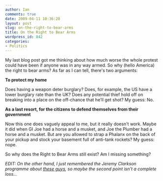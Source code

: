 ```yaml
---
author: Ian
comments: true
date: 2009-04-11 10:36:28
layout: post
slug: on-the-right-to-bear-arms
title: On the Right to Bear Arms
wordpress_id: 842
categories:
- Politics
---
```


My last blog post got me thinking about how much worse the whole protest could have been if anyone was in any way armed.  So why (hello America) the right to bear arms?  As far as I can tell, there's two arguments:

**To protect my home**  

Does having a weapon deter burglary?  Does, for example, the US have a lower burglary rate than the UK?  Does any potential thief hold off on breaking into a place on the off-chance that he'll get shot?  My guess: No.

**As a last resort, for the citizens to defend themselves from their government**  

Now this one does vaguely appeal to me, but it really doesn't work.  Maybe it did when GI Joe had a horse and a musket, and Joe the Plumber had a horse and a musket.  But are you allowed to strap a Phalanx on the back of your pickup and stock your basement full of anti-tank rockets?  My guess: nope.

So why does the Right to Bear Arms still exist?  Am I missing something?

_EDIT: On the other hand, I just remembered the Jeremy Clarkson programme about [these guys](http://en.wikipedia.org/wiki/Commemorative_Air_Force), so maybe the second point isn't a *complete* loss..._
